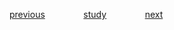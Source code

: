 

<a href="https://github.com/raphaelkaique1/study/blob/main/3-bancos_de_dados/3.1-sql/consultas_complexas.md">previous</a>⠀⠀⠀⠀⠀⠀<a href="https://github.com/raphaelkaique1/study#sql">study</a>⠀⠀⠀⠀⠀⠀<a href="https://github.com/raphaelkaique1/study/blob/main/3-bancos_de_dados/3.1-sql/mysql_postgresql_sqlite.md">next</a>